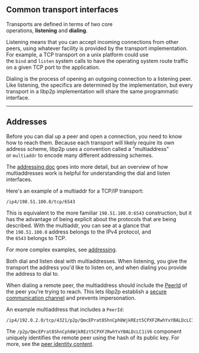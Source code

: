 Common transport interfaces 
------------------------------------------------------------------------------------------------------------------------

Transports are defined in terms of two core operations, **listening** and **dialing**.

Listening means that you can accept incoming connections from other peers, using whatever facility is provided by the transport implementation. For example, a TCP transport on a unix platform could use the `bind` and `listen` system calls to have the operating system route traffic on a given TCP port to the application.

Dialing is the process of opening an outgoing connection to a listening peer. Like listening, the specifics are determined by the implementation, but every transport in a libp2p implementation will share the same programmatic interface.

---------------

Addresses 
------------------------------------------------------------------------------------

Before you can dial up a peer and open a connection, you need to know how to reach them. Because each transport will likely require its own address scheme, libp2p uses a convention called a "multiaddress" or `multiaddr` to encode many different addressing schemes.

The [addressing doc](https://docs.libp2p.io/concepts/fundamentals/addressing/) goes into more detail, but an overview of how multiaddresses work is helpful for understanding the dial and listen interfaces.

Here's an example of a multiaddr for a TCP/IP transport:

```
/ip4/198.51.100.0/tcp/6543
```

This is equivalent to the more familiar `198.51.100.0:6543` construction, but it has the advantage of being explicit about the protocols that are being described. With the multiaddr, you can see at a glance that the `198.51.100.0` address belongs to the IPv4 protocol, and the `6543` belongs to TCP.

For more complex examples, see [addressing](https://docs.libp2p.io/concepts/fundamentals/addressing/).

Both dial and listen deal with multiaddresses. When listening, you give the transport the address you'd like to listen on, and when dialing you provide the address to dial to.

When dialing a remote peer, the multiaddress should include the [PeerId](https://docs.libp2p.io/concepts/fundamentals/peers/#peer-id) of the peer you're trying to reach. This lets libp2p establish a [secure communication channel](https://docs.libp2p.io/concepts/secure-comm/overview/) and prevents impersonation.

An example multiaddress that includes a `PeerId`:

```
/ip4/192.0.2.0/tcp/4321/p2p/QmcEPrat8ShnCph8WjkREzt5CPXF2RwhYxYBALDcLC1iV6
```

The `/p2p/QmcEPrat8ShnCph8WjkREzt5CPXF2RwhYxYBALDcLC1iV6` component uniquely identifies the remote peer using the hash of its public key. For more, see the [peer identity content](https://docs.libp2p.io/concepts/fundamentals/peers/#peer-id).

